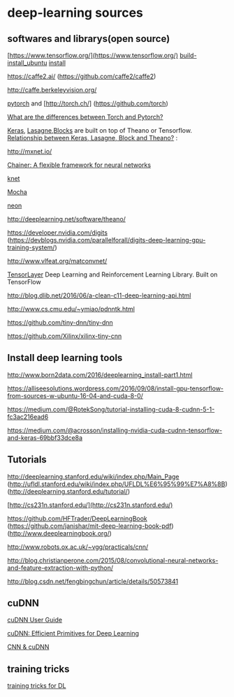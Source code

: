 # deep-learning sources

## softwares and librarys(open source)

[https://www.tensorflow.org/](https://www.tensorflow.org/)  [build-install_ubuntu](https://alliseesolutions.wordpress.com/2016/09/08/install-gpu-tensorflow-from-sources-w-ubuntu-16-04-and-cuda-8-0/) [install](https://www.tensorflow.org/install/)   

https://caffe2.ai/ (https://github.com/caffe2/caffe2)  

http://caffe.berkeleyvision.org/ 

[pytorch](http://pytorch.org/) and 
[http://torch.ch/]  (https://github.com/torch) 

[What are the differences between Torch and Pytorch?](https://www.quora.com/What-are-the-differences-between-Torch-and-Pytorch)

[Keras](https://keras.io/), [Lasagne](https://github.com/Lasagne/Lasagne),[Blocks](https://github.com/mila-udem/blocks) are built on top of Theano or Tensorflow. 
 [Relationship between Keras, Lasagne, Block and Theano?](https://stackoverflow.com/questions/37088838/relationship-between-keras-lasagne-block-and-theano) : 
 
http://mxnet.io/  

[Chainer: A flexible framework for neural networks](https://chainer.org/)

[knet](https://github.com/denizyuret/Knet.jl)

[Mocha](https://github.com/pluskid/Mocha.jl)

[neon](https://github.com/NervanaSystems/neon)

http://deeplearning.net/software/theano/ 

https://developer.nvidia.com/digits (https://devblogs.nvidia.com/parallelforall/digits-deep-learning-gpu-training-system/)

http://www.vlfeat.org/matconvnet/

[TensorLayer](https://github.com/zsdonghao/tensorlayer) Deep Learning and Reinforcement Learning Library. Built on TensorFlow

http://blog.dlib.net/2016/06/a-clean-c11-deep-learning-api.html 

http://www.cs.cmu.edu/~ymiao/pdnntk.html 

https://github.com/tiny-dnn/tiny-dnn 

https://github.com/Xilinx/xilinx-tiny-cnn 

## Install deep learning tools

http://www.born2data.com/2016/deeplearning_install-part1.html

https://alliseesolutions.wordpress.com/2016/09/08/install-gpu-tensorflow-from-sources-w-ubuntu-16-04-and-cuda-8-0/

https://medium.com/@RotekSong/tutorial-installing-cuda-8-cudnn-5-1-fc3ac216ead6

https://medium.com/@acrosson/installing-nvidia-cuda-cudnn-tensorflow-and-keras-69bbf33dce8a

## Tutorials
http://deeplearning.stanford.edu/wiki/index.php/Main_Page (http://ufldl.stanford.edu/wiki/index.php/UFLDL%E6%95%99%E7%A8%8B) (http://deeplearning.stanford.edu/tutorial/) 

[http://cs231n.stanford.edu/](http://cs231n.stanford.edu/)

https://github.com/HFTrader/DeepLearningBook (https://github.com/janishar/mit-deep-learning-book-pdf) (http://www.deeplearningbook.org/)

http://www.robots.ox.ac.uk/~vgg/practicals/cnn/ 

http://blog.christianperone.com/2015/08/convolutional-neural-networks-and-feature-extraction-with-python/ 

http://blog.csdn.net/fengbingchun/article/details/50573841


##  cuDNN
[cuDNN User Guide](https://github.com/hwdong/deep-learning/blob/master/CUDNN_Library.pdf) 

[cuDNN: Efficient Primitives for Deep Learning](https://arxiv.org/pdf/1410.0759.pdf)

[CNN & cuDNN](https://piazza-resources.s3.amazonaws.com/i48o74a0lqu0/i5c0kpv2a0v1nj/10CNNcuDNN.pdf?AWSAccessKeyId=AKIAIEDNRLJ4AZKBW6HA&Expires=1497699006&Signature=iecBBe8ZnGVDJRfC%2BoolGd3gdqI%3D)


## training tricks
[training tricks for DL](https://github.com/hwdong/deep-learning/blob/master/deep%20learning%20papers.md)

